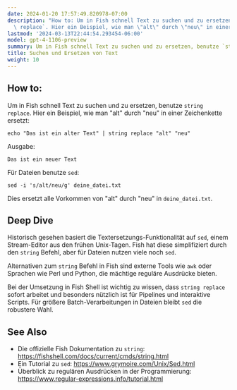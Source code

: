 ```yaml
---
date: 2024-01-20 17:57:49.820978-07:00
description: "How to: Um in Fish schnell Text zu suchen und zu ersetzen, benutze `string\
  \ replace`. Hier ein Beispiel, wie man \"alt\" durch \"neu\" in einer Zeichenkette\u2026"
lastmod: '2024-03-13T22:44:54.293454-06:00'
model: gpt-4-1106-preview
summary: Um in Fish schnell Text zu suchen und zu ersetzen, benutze `string replace`.
title: Suchen und Ersetzen von Text
weight: 10
---
```


## How to:
Um in Fish schnell Text zu suchen und zu ersetzen, benutze `string replace`. Hier ein Beispiel, wie man "alt" durch "neu" in einer Zeichenkette ersetzt:

```Fish Shell
echo "Das ist ein alter Text" | string replace "alt" "neu"
```

Ausgabe:

```
Das ist ein neuer Text
```

Für Dateien benutze `sed`:

```Fish Shell
sed -i 's/alt/neu/g' deine_datei.txt
```

Dies ersetzt alle Vorkommen von "alt" durch "neu" in `deine_datei.txt`.

## Deep Dive
Historisch gesehen basiert die Textersetzungs-Funktionalität auf `sed`, einem Stream-Editor aus den frühen Unix-Tagen. Fish hat diese simplifiziert durch den `string` Befehl, aber für Dateien nutzen viele noch `sed`.

Alternativen zum `string` Befehl in Fish sind externe Tools wie `awk` oder Sprachen wie Perl und Python, die mächtige reguläre Ausdrücke bieten.

Bei der Umsetzung in Fish Shell ist wichtig zu wissen, dass `string replace` sofort arbeitet und besonders nützlich ist für Pipelines und interaktive Scripts. Für größere Batch-Verarbeitungen in Dateien bleibt `sed` die robustere Wahl.

## See Also
- Die offizielle Fish Dokumentation zu `string`: https://fishshell.com/docs/current/cmds/string.html
- Ein Tutorial zu `sed`: https://www.grymoire.com/Unix/Sed.html
- Überblick zu regulären Ausdrücken in der Programmierung: https://www.regular-expressions.info/tutorial.html
